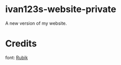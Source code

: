 # ivan123s-website-private
A new version of my website.

# Credits

font: [Rubik](https://github.com/googlefonts/rubik)
